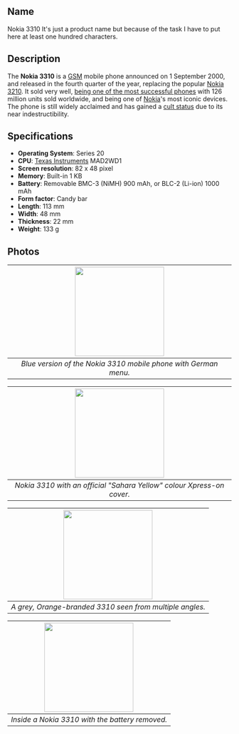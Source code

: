 ## Name
Nokia 3310
It's just a product name but because of the task I have to put here at least one hundred characters.

## Description
The  **Nokia 3310**  is a  [GSM](https://en.wikipedia.org/wiki/GSM "GSM")  mobile phone announced on 1 September 2000,  and released in the fourth quarter of the year, replacing the popular  [Nokia 3210](https://en.wikipedia.org/wiki/Nokia_3210). It sold very well,  [being one of the most successful phones](https://en.wikipedia.org/wiki/List_of_best-selling_mobile_phones "Nokia")  with 126 million units sold worldwide,  and being one of  [Nokia](https://en.wikipedia.org/wiki/Nokia)'s most iconic devices. The phone is still widely acclaimed and has gained a  [cult status](https://en.wikipedia.org/wiki/Cult_status "Cult status")  due to its near indestructibility.

## Specifications
* **Operating System**: Series 20
* **CPU**: [Texas Instruments](https://en.wikipedia.org/wiki/Texas_Instruments) MAD2WD1
* **Screen resolution**: 82 x 48 pixel
* **Memory**: Built-in 1 KB
* **Battery**: Removable  BMC-3 (NiMH) 900 mAh, or  BLC-2 (Li-ion) 1000 mAh
* **Form factor**: Candy bar
* **Length**: 113 mm
* **Width**: 48 mm
* **Thickness**: 22 mm
* **Weight**: 133 g

## Photos
|<img src="https://upload.wikimedia.org/wikipedia/commons/thumb/7/78/Nokia_3310_Blue_R7309170_%28retouch%29.png/800px-Nokia_3310_Blue_R7309170_%28retouch%29.png" height="200">|
|:--:|
|*Blue version of the Nokia 3310 mobile phone with German menu.*|

|<img src="https://upload.wikimedia.org/wikipedia/commons/3/32/Nokia3310_Sahara_Gelb.jpg" height="200">|
|:--:|
|*Nokia 3310 with an official "Sahara Yellow" colour Xpress-on cover.*|

|<img src="https://upload.wikimedia.org/wikipedia/commons/thumb/7/7b/Nokia_3310_grey_all_sides.jpg/1024px-Nokia_3310_grey_all_sides.jpg" height="200">|
|:--:|
|*A grey, Orange-branded 3310 seen from multiple angles.*|

|<img src="https://upload.wikimedia.org/wikipedia/commons/thumb/b/b7/Nokia_3310_grey_inside_and_back_panel.jpg/1024px-Nokia_3310_grey_inside_and_back_panel.jpg" height="200">|
|:--:|
|*Inside a Nokia 3310 with the battery removed.*|
